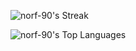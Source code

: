 ![norf-90's Streak](https://github-readme-streak-stats.herokuapp.com/?user=norf-90&theme=dark&hide_border=false)

![norf-90's Top Languages](https://github-readme-stats.vercel.app/api/top-langs/?username=norf-90&theme=dark&show_icons=true&hide_border=false&layout=compact)
